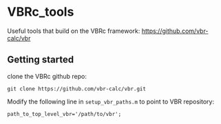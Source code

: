 # VBRc_tools
Useful tools that build on the VBRc framework: https://github.com/vbr-calc/vbr

## Getting started
clone the VBRc github repo:

`git clone https://github.com/vbr-calc/vbr.git`


Modify the following line in `setup_vbr_paths.m` to point to VBR repository:

`path_to_top_level_vbr='/path/to/vbr';`

